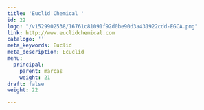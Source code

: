 ```yaml
---
title: 'Euclid Chemical '
id: 22
logo: "/v1529902538/16761c81091f92d0be90d3a431922cdd-EGCA.png"
link: http://www.euclidchemical.com
catalogo: ''
meta_keywords: Euclid
meta_description: Ecuclid
menu:
  principal:
    parent: marcas
    weight: 21
draft: false
weight: 22

---
```

